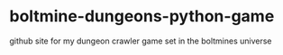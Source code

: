# boltmine-dungeons-python-game
github site for my dungeon crawler game set in the boltmines universe

